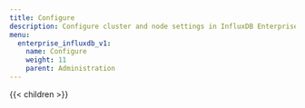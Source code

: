 ```yaml
---
title: Configure
description: Configure cluster and node settings in InfluxDB Enterprise.
menu:
  enterprise_influxdb_v1:
    name: Configure
    weight: 11
    parent: Administration
---
```


{{< children >}}
